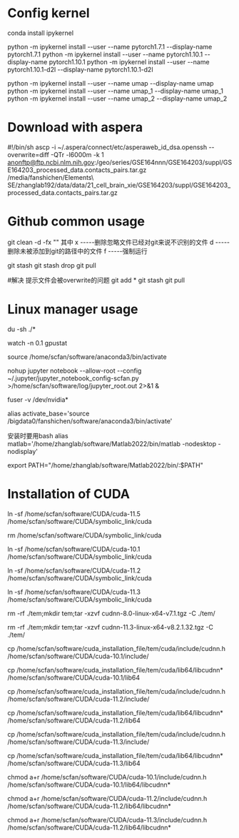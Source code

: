 # Config kernel

conda install ipykernel

python -m ipykernel install --user --name pytorch1.7.1 --display-name pytorch1.7.1
python -m ipykernel install --user --name pytorch1.10.1 --display-name pytorch1.10.1
python -m ipykernel install --user --name pytorch1.10.1-d2l --display-name pytorch1.10.1-d2l

python -m ipykernel install --user --name umap --display-name umap
python -m ipykernel install --user --name umap_1 --display-name umap_1
python -m ipykernel install --user --name umap_2 --display-name umap_2

# Download with aspera

#!/bin/sh
ascp -i ~/.aspera/connect/etc/asperaweb_id_dsa.openssh --overwrite=diff -QTr -l6000m -k 1 anonftp@ftp.ncbi.nlm.nih.gov:/geo/series/GSE164nnn/GSE164203/suppl/GSE164203_processed_data.contacts_pairs.tar.gz /media/fanshichen/Elements\ SE/zhanglab192/data/data/21_cell_brain_xie/GSE164203/suppl/GSE164203_processed_data.contacts_pairs.tar.gz



# Github common usage

git clean  -d  -fx ""
其中 
x  -----删除忽略文件已经对git来说不识别的文件
d  -----删除未被添加到git的路径中的文件
f  -----强制运行


git stash
git stash drop
git pull

#解决 提示文件会被overwrite的问题
git add * 
git stash
git pull



# Linux manager usage

du -sh ./*


watch -n 0.1 gpustat

source /home/scfan/software/anaconda3/bin/activate

nohup jupyter notebook --allow-root --config ~/.jupyter/jupyter_notebook_config-scfan.py >/home/scfan/software/log/jupyter_root.out 2>&1 &


fuser -v /dev/nvidia*


alias activate_base='source /bigdata0/fanshichen/software/anaconda3/bin/activate'

安装时要用bash
alias matlab='/home/zhanglab/software/Matlab2022/bin/matlab -nodesktop -nodisplay'

export PATH="/home/zhanglab/software/Matlab2022/bin/:$PATH"





# Installation of CUDA

ln -sf /home/scfan/software/CUDA/cuda-11.5 /home/scfan/software/CUDA/symbolic_link/cuda



rm /home/scfan/software/CUDA/symbolic_link/cuda



ln -sf /home/scfan/software/CUDA/cuda-10.1 /home/scfan/software/CUDA/symbolic_link/cuda

ln -sf /home/scfan/software/CUDA/cuda-11.2 /home/scfan/software/CUDA/symbolic_link/cuda



ln -sf /home/scfan/software/CUDA/cuda-11.3 /home/scfan/software/CUDA/symbolic_link/cuda





rm -rf ./tem;mkdir tem;tar -xzvf cudnn-8.0-linux-x64-v7.1.tgz -C ./tem/

rm -rf ./tem;mkdir tem;tar -xzvf cudnn-11.3-linux-x64-v8.2.1.32.tgz -C ./tem/

cp /home/scfan/software/cuda_installation_file/tem/cuda/include/cudnn.h  /home/scfan/software/CUDA/cuda-10.1/include/

cp /home/scfan/software/cuda_installation_file/tem/cuda/lib64/libcudnn*  /home/scfan/software/CUDA/cuda-10.1/lib64



cp /home/scfan/software/cuda_installation_file/tem/cuda/include/cudnn.h  /home/scfan/software/CUDA/cuda-11.2/include/

cp /home/scfan/software/cuda_installation_file/tem/cuda/lib64/libcudnn*  /home/scfan/software/CUDA/cuda-11.2/lib64



cp /home/scfan/software/cuda_installation_file/tem/cuda/include/cudnn.h  /home/scfan/software/CUDA/cuda-11.3/include/

cp /home/scfan/software/cuda_installation_file/tem/cuda/lib64/libcudnn*  /home/scfan/software/CUDA/cuda-11.3/lib64



chmod a+r /home/scfan/software/CUDA/cuda-10.1/include/cudnn.h /home/scfan/software/CUDA/cuda-10.1/lib64/libcudnn*



chmod a+r /home/scfan/software/CUDA/cuda-11.2/include/cudnn.h /home/scfan/software/CUDA/cuda-11.2/lib64/libcudnn*

chmod a+r /home/scfan/software/CUDA/cuda-11.3/include/cudnn.h /home/scfan/software/CUDA/cuda-11.2/lib64/libcudnn*

